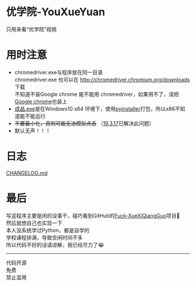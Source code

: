 # 优学院-YouXueYuan
  
只用来看“优学院”视频  
# 用时注意
* chromedriver.exe与程序放在同一目录  
  chromedriver.exe 也可以在 http://chromedriver.chromium.org/downloads 下载  
  不知道不装Google chrome 能不能用 chromedriver，如果用不了，请把[Google chrome](https://www.google.com/chrome/)也装上  
* [成品.exe](https://github.com/Brush-YXY/Brush-YouXueYuan/blob/master/%E6%88%90%E5%93%81.exe)是在Windows10 x64 环境下，使用[pyinstaller](https://github.com/pyinstaller/pyinstaller)打包，所以x86不知道能不能运行
* ~~不要最小化，否则可能无法模拟点击~~ （[19.3.17](https://github.com/Brush-JIM/YouXueYuan/blob/master/CHANGELOG.md#19317)已解决此问题）
* 默认无声！！！
  
# 日志
[CHANGELOG.md](https://github.com/Brush-JIM/YouXueYuan/blob/master/CHANGELOG.md)
  
# 最后  
写这程序主要是闲的没事干，碰巧看到GitHub的[Fuck-XueXiQiangGuo](https://github.com/fuck-xuexiqiangguo/Fuck-XueXiQiangGuo)项目🤪  
然后就想自己也实现一下  
本人没系统学过Python，都是自学的  
学校课程排满，导致空闲时间不多  
所以代码不好的话请谅解，我已经尽力了😂  
  
---
代码开源  
免费  
禁止滥用  

